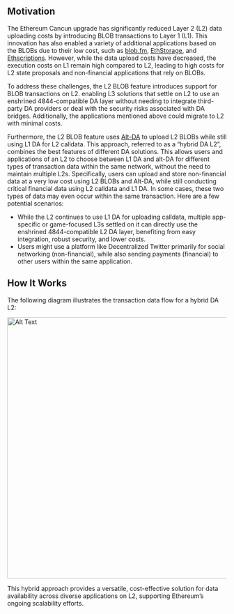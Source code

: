 ## Motivation

The Ethereum Cancun upgrade has significantly reduced Layer 2 (L2) data uploading costs by introducing BLOB
transactions to Layer 1 (L1). This innovation has also enabled a variety of additional applications based on
the BLOBs due to their low cost, such as [blob.fm](https://blob.fm/), [EthStorage](https://ethstorage.io), and
[Ethscriptions](https://ethscriptions.com/). However, while the data upload costs have decreased, the execution
costs on L1 remain high compared to L2, leading to high costs for L2 state proposals and non-financial applications
that rely on BLOBs.

To address these challenges, the L2 BLOB feature introduces support for BLOB transactions on L2. enabling L3 solutions that settle on L2 to use an enshrined 4844-compatible DA layer without needing to
integrate third-party DA providers or deal with the security risks associated with DA bridges. Additionally, the
applications mentioned above could migrate to L2 with minimal costs.

Furthermore, the L2 BLOB feature uses
[Alt-DA](https://github.com/ethereum-optimism/specs/blob/main/specs/experimental/alt-da.md) to upload L2 BLOBs while
still using L1 DA for L2 calldata. This approach, referred to as a “hybrid DA L2”, combines the best features of
different DA solutions. This allows
users and applications of an L2 to choose between L1 DA and alt-DA for different types of transaction data within the
same network, without the need to maintain multiple L2s. Specifically, users can upload and store non-financial data
at a very low cost using L2 BLOBs and Alt-DA, while still conducting critical financial data using L2 calldata and
L1 DA. In some cases, these two types of data may even occur within the same transaction. Here are a few potential
scenarios:

- While the L2 continues to use L1 DA for uploading calldata, multiple app-specific or game-focused
L3s settled on it can directly use the enshrined 4844-compatible L2 DA layer, benefiting from easy integration, robust
security, and lower costs.
- Users might use a platform like Decentralized Twitter primarily for social networking (non-financial), while
also sending payments (financial) to other users within the same application.

## How It Works
The following diagram illustrates the transaction data flow for a hybrid DA L2:

<img src="https://0x1fd7ca75e5495a1f1635561297a2c90c27e7635f.3336.w3link.io/L2-BLOB.png" alt="Alt Text" width="600">

This hybrid approach provides a versatile, cost-effective solution for data availability across diverse applications on L2, supporting Ethereum’s ongoing scalability efforts.

